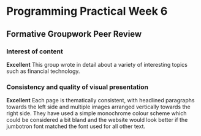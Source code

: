 # Programming Practical Week 6 
## Formative Groupwork Peer Review

### Interest of content
**Excellent**
This group wrote in detail about a variety of interesting topics such as financial technology.

### Consistency and quality of visual presentation
**Excellent**
Each page is thematically consistent, with headlined paragraphs towards the left side and multiple images arranged vertically towards the right side. They have used a simple monochrome colour scheme which could be considered a bit bland and the website would look better if the jumbotron font matched the font used for all other text.



